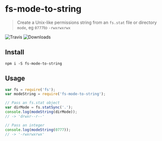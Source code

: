 fs-mode-to-string
=================
> Create a Unix-like permissions string from an `fs.stat` file or directory `mode`, eg `0777`to `-rwxrwxrwx`

![Travis](https://img.shields.io/travis/andreaspizsa/fs-mode-to-string.svg?style=flat-square)
![Downloads](https://img.shields.io/npm/dm/fs-mode-to-string.svg?style=flat-square)


## Install

    npm i -S fs-mode-to-string

## Usage

```` javascript
var fs = require('fs');
var modeString = require('fs-mode-to-string');

// Pass an fs.stat object
var dirMode = fs.statSync('.');
console.log(modeString(dirMode));
// -> 'drwxr--r--'

// Pass an integer
console.log(modeString(0777));
// -> '-rwxrwxrwx'

````